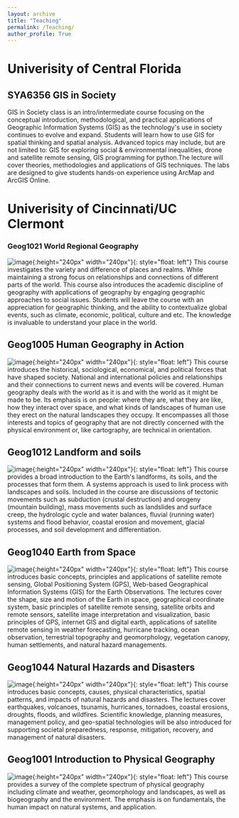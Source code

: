 ```yaml
---
layout: archive
title: "Teaching"
permalink: /Teaching/
author_profile: True
---
```




# Univerisity of Central Florida

## SYA6356   GIS in Society
GIS in Society class is an intro/intermediate course focusing on the conceptual introduction, methodological, and practical applications of Geographic Information Systems (GIS) as the technology's use in society continues to evolve and expand. Students will learn how to use GIS for spatial thinking and spatial analysis. Advanced topics may include, but are not limited to: GIS for exploring social & environmental inequalities, drone and satellite remote sensing, GIS programming for python.The lecture will cover theories, methodologies and applications of GIS techniques. The labs are designed to give students hands-on experience using ArcMap and ArcGIS Online.

# Univerisity of Cincinnati/UC Clermont 


### Geog1021 World Regional Geography
![image](/images/worldgeography.jpg){:height="240px" width="240px"}{: style="float: left"}
This course investigates the variety and difference of places and realms. While maintaining a strong focus on relationships and connections of different parts of the world. This course also introduces the academic discipline of geography with applications of geography by engaging geographic approaches to social issues. Students will leave the course with an appreciation for geographic thinking, and the ability to contextualize global events, such as climate, economic, political, culture and etc. The knowledge is invaluable to understand your place in the world.                                                                                                                          

## Geog1005 Human Geography in Action
![image](/images/humangeography.jpg){:height="240px" width="240px"}{: style="float: left"}
This course introduces the historical, sociological, economical, and political forces that have shaped society. National and international policies and relationships and their connections to current news and events will be covered. Human geography deals with the world as it is and with the world as it might be made to be. Its emphasis is on people: where they are, what they are like, how they interact over space, and what kinds of landscapes of human use they erect on the natural landscapes they occupy. It encompasses all those interests and topics of geography that are not directly concerned with the physical environment or, like cartography, are technical in orientation.                                                                                                                    

## Geog1012 Landform and soils
![image](/images/landsoil.png){:height="240px" width="240px"}{: style="float: left"} This course provides a broad introduction to the Earth's landforms, its soils, and the processes that form them. A systems approach is used to link process with landscapes and soils. Included in the course are discussions of tectonic movements such as subduction (crustal destruction) and orogeny (mountain building), mass movements such as landslides and surface creep, the hydrologic cycle and water balances, fluvial (running water) systems and flood behavior, coastal erosion and movement, glacial processes, and soil development and differentiation.                                                                                                                                                      


## Geog1040 Earth from Space
![image](/images/Earthfromspace.jpg){:height="240px" width="240px"}{: style="float: left"}  This course introduces basic concepts, principles and applications of satellite remote sensing, Global Positioning System (GPS), Web-based Geographical Information Systems (GIS) for the Earth Observations. The lectures cover the shape, size and motion of the Earth in space, geographical coordinate system, basic principles of satellite remote sensing, satellite orbits and remote sensors, satellite image interpretation and visualization, basic principles of GPS, internet GIS and digital earth, applications of satellite remote sensing in weather forecasting, hurricane tracking, ocean observation, terrestrial topography and geomorphology, vegetation canopy, human settlements, and natural hazard managements.                                                                                                    


## Geog1044 Natural Hazards and Disasters
![image](/images/naturehazard.jpg){:height="240px" width="240px"}{: style="float: left"} This course introduces basic concepts, causes, physical characteristics, spatial patterns, and impacts of natural hazards and disasters. The lectures cover earthquakes, volcanoes, tsunamis, hurricanes, tornadoes, coastal erosions, droughts, floods, and wildfires. Scientific knowledge, planning measures, management policy, and geo-spatial technologies will be also introduced for supporting societal preparedness, response, mitigation, recovery, and management of natural disasters.                                                                                                                                                                                      


## Geog1001 Introduction to Physical Geography
![image](/images/phisicalgeography.jpg){:height="240px" width="240px"}{: style="float: left"}  This course provides a survey of the complete spectrum of physical geography including climate and weather, geomorphology and landscapes, as well as biogeography and the environment. The emphasis is on fundamentals, the human impact on natural systems, and application.                                                                                                                                                                                      
